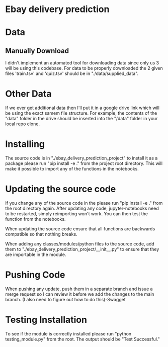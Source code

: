 # Ebay delivery prediction

# Data
## Manually Download
I didn't implement an automated tool for downloading data since only us 3 will be using this codebase.
For data to be properly downloaded the 2 given files 'train.tsv' and 'quiz.tsv' should be in "./data/supplied_data".

# Other Data
If we ever get additional data then I'll put it in a google drive link which will be using the exact samem file structure.
For example, the contents of the "data" folder in the drive should be inserted into the "/data" folder in your local repo clone.

# Installing
The source code is in "./ebay_delivery_prediction_project" to install it as a package please run "pip install -e ." from the project root directory.
This will make it possible to import any of the functions in the notebooks.

# Updating the source code
If you change any of the source code in the please run "pip install -e ." from the root directory again. 
After updating any code, jupyter-notebooks need to be restarted, simply reimporting won't work.
You can then test the function from the notebooks.
 
When updating the source code ensure that all functions are backwards compatible so that nothing breaks.

When adding any classes/modules/python files to the source code, add them to "./ebay_delivery_prediction_project/\_\_init__.py" to ensure that they are importable in the module.

# Pushing Code
When pushing any update, push them in a separate branch and issue a merge request so I can review it before we add the changes to the main branch. (I also need to figure out how to do this)-Swagget

# Testing Installation
To see if the module is correctly installed please run "python testing_module.py" from the root. The output should be "Test Successful."